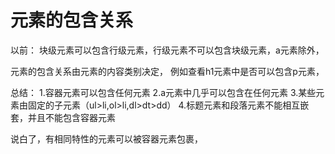 # 元素的包含关系
以前：
块级元素可以包含行级元素，行级元素不可以包含块级元素，a元素除外，

元素的包含关系由元素的内容类别决定，
例如查看h1元素中是否可以包含p元素，

总结：
1.容器元素可以包含任何元素
2.a元素中几乎可以包含在任何元素
3.某些元素由固定的子元素（ul>li,ol>li,dl>dt>dd）
4.标题元素和段落元素不能相互嵌套，并且不能包含容器元素

说白了，有相同特性的元素可以被容器元素包裹，